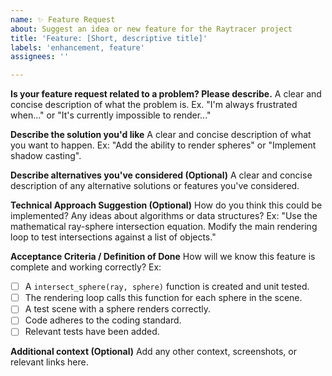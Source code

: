 ```yaml
---
name: ✨ Feature Request
about: Suggest an idea or new feature for the Raytracer project
title: 'Feature: [Short, descriptive title]'
labels: 'enhancement, feature'
assignees: ''

---
```


**Is your feature request related to a problem? Please describe.**
A clear and concise description of what the problem is. Ex. "I'm always frustrated when..." or "It's currently impossible to render..."

**Describe the solution you'd like**
A clear and concise description of what you want to happen.
Ex: "Add the ability to render spheres" or "Implement shadow casting".

**Describe alternatives you've considered (Optional)**
A clear and concise description of any alternative solutions or features you've considered.

**Technical Approach Suggestion (Optional)**
How do you think this could be implemented? Any ideas about algorithms or data structures?
Ex: "Use the mathematical ray-sphere intersection equation. Modify the main rendering loop to test intersections against a list of objects."

**Acceptance Criteria / Definition of Done**
How will we know this feature is complete and working correctly?
Ex:
- [ ] A `intersect_sphere(ray, sphere)` function is created and unit tested.
- [ ] The rendering loop calls this function for each sphere in the scene.
- [ ] A test scene with a sphere renders correctly.
- [ ] Code adheres to the coding standard.
- [ ] Relevant tests have been added.

**Additional context (Optional)**
Add any other context, screenshots, or relevant links here.